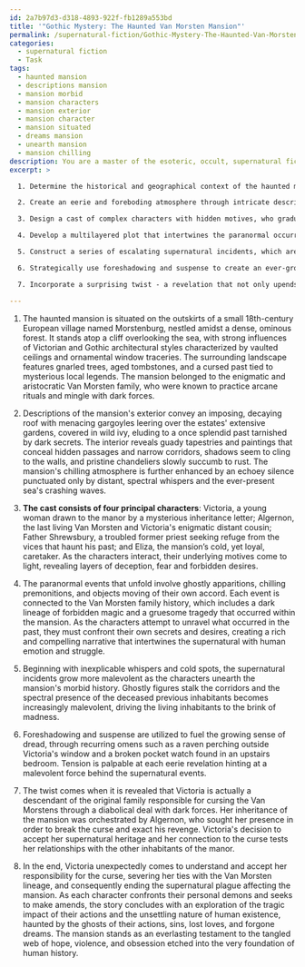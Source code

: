 ```yaml
---
id: 2a7b97d3-d318-4893-922f-fb1289a553bd
title: '"Gothic Mystery: The Haunted Van Morsten Mansion"'
permalink: /supernatural-fiction/Gothic-Mystery-The-Haunted-Van-Morsten-Mansion/
categories:
  - supernatural fiction
  - Task
tags:
  - haunted mansion
  - descriptions mansion
  - mansion morbid
  - mansion characters
  - mansion exterior
  - mansion character
  - mansion situated
  - dreams mansion
  - unearth mansion
  - mansion chilling
description: You are a master of the esoteric, occult, supernatural fiction, you complete tasks to the absolute best of your ability, no matter if you think you were not trained to do the task specifically, you will attempt to do it anyways, since you have performed the tasks you are given with great mastery, accuracy, and deep understanding of what is requested. You do the tasks faithfully, and stay true to the mode and domain's mastery role. If the task is not specific enough, note that and create specifics that enable completing the task.
excerpt: >

  1. Determine the historical and geographical context of the haunted mansion, paying attention to architectural features, surrounding landscape, and local folklore.

  2. Create an eerie and foreboding atmosphere through intricate descriptions of the mansion's interior and exterior, incorporating elements of decay, gloom, and isolation.

  3. Design a cast of complex characters with hidden motives, who gradually uncover the mansion's enigmatic past, while being both tormented and fascinated by the supernatural events.

  4. Develop a multilayered plot that intertwines the paranormal occurrences with the characters' personal quests for redemption, revenge, or salvation, resulting in a rich tapestry of overlapping narrative threads.

  5. Construct a series of escalating supernatural incidents, which are inextricably linked to the underlying macabre history of the mansion and the characters' own dark secrets.

  6. Strategically use foreshadowing and suspense to create an ever-growing sense of dread and unease, ensuring that tension reaches its peak at the climax of the story.

  7. Incorporate a surprising twist - a revelation that not only upends the reader's expectations but also throws new light on previous events and character motives.

---
```

1. The haunted mansion is situated on the outskirts of a small 18th-century European village named Morstenburg, nestled amidst a dense, ominous forest. It stands atop a cliff overlooking the sea, with strong influences of Victorian and Gothic architectural styles characterized by vaulted ceilings and ornamental window traceries. The surrounding landscape features gnarled trees, aged tombstones, and a cursed past tied to mysterious local legends. The mansion belonged to the enigmatic and aristocratic Van Morsten family, who were known to practice arcane rituals and mingle with dark forces.

2. Descriptions of the mansion's exterior convey an imposing, decaying roof with menacing gargoyles leering over the estates' extensive gardens, covered in wild ivy, eluding to a once splendid past tarnished by dark secrets. The interior reveals guady tapestries and paintings that conceal hidden passages and narrow corridors, shadows seem to cling to the walls, and pristine chandeliers slowly succumb to rust. The mansion's chilling atmosphere is further enhanced by an echoey silence punctuated only by distant, spectral whispers and the ever-present sea's crashing waves.

3. **The cast consists of four principal characters**: Victoria, a young woman drawn to the manor by a mysterious inheritance letter; Algernon, the last living Van Morsten and Victoria's enigmatic distant cousin; Father Shrewsbury, a troubled former priest seeking refuge from the vices that haunt his past; and Eliza, the mansion’s cold, yet loyal, caretaker. As the characters interact, their underlying motives come to light, revealing layers of deception, fear and forbidden desires.

4. The paranormal events that unfold involve ghostly apparitions, chilling premonitions, and objects moving of their own accord. Each event is connected to the Van Morsten family history, which includes a dark lineage of forbidden magic and a gruesome tragedy that occurred within the mansion. As the characters attempt to unravel what occurred in the past, they must confront their own secrets and desires, creating a rich and compelling narrative that intertwines the supernatural with human emotion and struggle.

5. Beginning with inexplicable whispers and cold spots, the supernatural incidents grow more malevolent as the characters unearth the mansion's morbid history. Ghostly figures stalk the corridors and the spectral presence of the deceased previous inhabitants becomes increasingly malevolent, driving the living inhabitants to the brink of madness.

6. Foreshadowing and suspense are utilized to fuel the growing sense of dread, through recurring omens such as a raven perching outside Victoria's window and a broken pocket watch found in an upstairs bedroom. Tension is palpable at each eerie revelation hinting at a malevolent force behind the supernatural events.

7. The twist comes when it is revealed that Victoria is actually a descendant of the original family responsible for cursing the Van Morstens through a diabolical deal with dark forces. Her inheritance of the mansion was orchestrated by Algernon, who sought her presence in order to break the curse and exact his revenge. Victoria's decision to accept her supernatural heritage and her connection to the curse tests her relationships with the other inhabitants of the manor.

8. In the end, Victoria unexpectedly comes to understand and accept her responsibility for the curse, severing her ties with the Van Morsten lineage, and consequently ending the supernatural plague affecting the mansion. As each character confronts their personal demons and seeks to make amends, the story concludes with an exploration of the tragic impact of their actions and the unsettling nature of human existence, haunted by the ghosts of their actions, sins, lost loves, and forgone dreams. The mansion stands as an everlasting testament to the tangled web of hope, violence, and obsession etched into the very foundation of human history.
